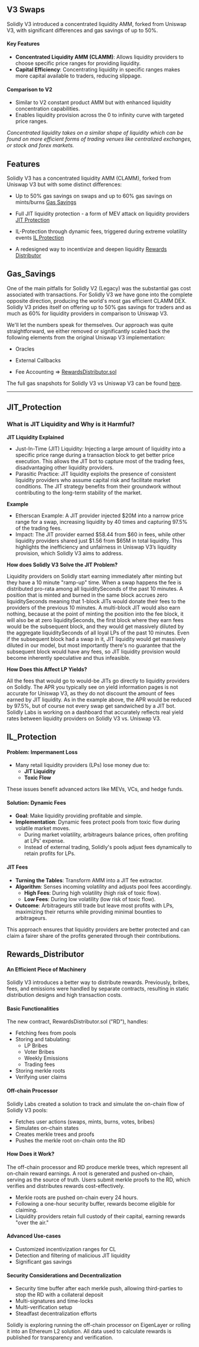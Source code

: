 ## V3 Swaps

Solidly V3 introduced a concentrated liquidity AMM, forked from Uniswap V3, with significant differences and gas savings of up to 50%.

#### Key Features

- **Concentrated Liquidity AMM (CLAMM)**: Allows liquidity providers to choose specific price ranges for providing liquidity.
- **Capital Efficiency**: Concentrating liquidity in specific ranges makes more capital available to traders, reducing slippage.

#### Comparison to V2
- Similar to V2 constant product AMM but with enhanced liquidity concentration capabilities.
- Enables liquidity provision across the 0 to infinity curve with targeted price ranges.

*Concentrated liquidity takes on a similar shape of liquidity which can be found on more efficient forms of trading venues like centralized exchanges, or stock and forex markets.*


## Features

Solidly V3 has a concentrated liquidity AMM (CLAMM), forked from Uniswap V3 but with some distinct differences:

*    Up to 50% gas savings on swaps and up to 60% gas savings on mints/burns
    [Gas Savings](#Gas_Savings)

*    Full JIT liquidity protection - a form of MEV attack on liquidity providers
    [JIT Protection](#JIT_Protection)

*    IL-Protection through dynamic fees, triggered during extreme volatility events
    [IL Protection](#IL_Protection)

*    A redesigned way to incentivize and deepen liquidity
    [Rewards Distributor](#Rewards_Distributor)


## Gas_Savings

One of the main pitfalls for Solidly V2 (Legacy) was the substantial gas cost associated with transactions. For Solidly V3 we have gone into the complete opposite direction, producing the world's most gas efficient CLAMM DEX. Solidly V3 prides itself on offering up to 50% gas savings for traders and as much as 60% for liquidity providers in comparison to Uniswap V3.

We'll let the numbers speak for themselves. Our approach was quite straightforward, we either removed or significantly scaled back the following elements from the original Uniswap V3 implementation:

*    Oracles

*    External Callbacks

*    Fee Accounting => [RewardsDistributor.sol](#Rewards_Distributor)

The full gas snapshots for Solidly V3 vs Uniswap V3 can be found [here](https://pastebin.com/7wq3HjQT).

---

## JIT_Protection

### What is JIT Liquidity and Why is it Harmful?

**JIT Liquidity Explained**

* Just-In-Time (JIT) Liquidity: Injecting a large amount of liquidity into a specific price range during a transaction block to get better price execution. This allows the JIT bot to capture most of the trading fees, disadvantaging other liquidity providers.
* Parasitic Practice: JIT liquidity exploits the presence of consistent liquidity providers who assume capital risk and facilitate market conditions. The JIT strategy benefits from their groundwork without contributing to the long-term stability of the market.

**Example**

* Etherscan Example: A JIT provider injected $20M into a narrow price range for a swap, increasing liquidity by 40 times and capturing 97.5% of the trading fees.
* Impact: The JIT provider earned $58.44 from $60 in fees, while other liquidity providers shared just $1.56 from $65M in total liquidity. This highlights the inefficiency and unfairness in Uniswap V3’s liquidity provision, which Solidly V3 aims to address.


**How does Solidly V3 Solve the JIT Problem?**

Liquidity providers on Solidly start earning immediately after minting but they have a 10 minute "ramp-up" time. When a swap happens the fee is distributed pro-rata among all liquiditySeconds of the past 10 minutes. A position that is minted and burned in the same block accrues zero liquiditySeconds meaning that 1-block JITs would donate their fees to the providers of the previous 10 minutes. A multi-block JIT would also earn nothing, because at the point of minting the position into the fee block, it will also be at zero liquiditySeconds, the first block where they earn fees would be the subsequent block, and they would get massively diluted by the aggregate liquiditySeconds of all loyal LPs of the past 10 minutes. Even if the subsequent block had a swap in it, JIT liquidity would get massively diluted in our model, but  most importantly there's no guarantee that the subsequent block would have any fees, so JIT liquidity provision would become inherently speculative and thus infeasible.

**How Does this Affect LP Yields?**

All the fees that would go to would-be JITs go directly to liquidity providers on Solidly. The APR you typically see on yield information pages is not accurate for Uniswap V3, as they do not discount the amount of fees earned by JIT liquidity. As in the example above, the APR would be reduced by 97.5%, but of course not every swap get sandwiched by a JIT bot. Solidly Labs is working on a dashboard that accurately reflects real yield rates between liquidity providers on Solidly V3 vs. Uniswap V3.


## IL_Protection

#### Problem: Impermanent Loss
- Many retail liquidity providers (LPs) lose money due to:
  - **JIT Liquidity**
  - **Toxic Flow**

These issues benefit advanced actors like MEVs, VCs, and hedge funds.

#### Solution: Dynamic Fees
- **Goal**: Make liquidity providing profitable and simple.
- **Implementation**: Dynamic fees protect pools from toxic flow during volatile market moves.
  - During market volatility, arbitrageurs balance prices, often profiting at LPs' expense.
  - Instead of external trading, Solidly's pools adjust fees dynamically to retain profits for LPs.

#### JIT Fees
- **Turning the Tables**: Transform AMM into a JIT fee extractor.
- **Algorithm**: Senses incoming volatility and adjusts pool fees accordingly.
  - **High Fees**: During high volatility (high risk of toxic flow).
  - **Low Fees**: During low volatility (low risk of toxic flow).
- **Outcome**: Arbitrageurs still trade but leave most profits with LPs, maximizing their returns while providing minimal bounties to arbitrageurs.

This approach ensures that liquidity providers are better protected and can claim a fairer share of the profits generated through their contributions.

## Rewards_Distributor

#### An Efficient Piece of Machinery
Solidly V3 introduces a better way to distribute rewards. Previously, bribes, fees, and emissions were handled by separate contracts, resulting in static distribution designs and high transaction costs.

#### Basic Functionalities
The new contract, RewardsDistributor.sol ("RD"), handles:
- Fetching fees from pools
- Storing and tabulating:
  - LP Bribes
  - Voter Bribes
  - Weekly Emissions
  - Trading fees
- Storing merkle roots
- Verifying user claims

#### Off-chain Processor
Solidly Labs created a solution to track and simulate the on-chain flow of Solidly V3 pools:
- Fetches user actions (swaps, mints, burns, votes, bribes)
- Simulates on-chain states
- Creates merkle trees and proofs
- Pushes the merkle root on-chain onto the RD

#### How Does it Work?
The off-chain processor and RD produce merkle trees, which represent all on-chain reward earnings. A root is generated and pushed on-chain, serving as the source of truth. Users submit merkle proofs to the RD, which verifies and distributes rewards cost-effectively.

- Merkle roots are pushed on-chain every 24 hours.
- Following a one-hour security buffer, rewards become eligible for claiming.
- Liquidity providers retain full custody of their capital, earning rewards "over the air."

#### Advanced Use-cases
- Customized incentivization ranges for CL
- Detection and filtering of malicious JIT liquidity
- Significant gas savings

#### Security Considerations and Decentralization
- Security time buffer after each merkle push, allowing third-parties to stop the RD with a collateral deposit
- Multi-signatures and time-locks
- Multi-verification setup
- Steadfast decentralization efforts

Solidly is exploring running the off-chain processor on EigenLayer or rolling it into an Ethereum L2 solution. All data used to calculate rewards is published for transparency and verification.
